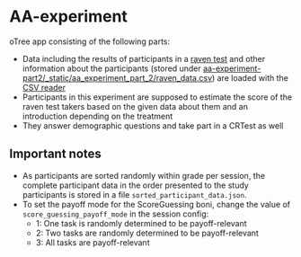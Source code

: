 # AA-experiment
oTree app consisting of the following parts:
* Data including the results of participants in a 
[raven test](https://en.wikipedia.org/w/index.php?title=Raven%27s_Progressive_Matrices&oldid=1066390473) and other 
information about the participants (stored under [aa-experiment-part2/_static/aa_experiment_part_2/raven_data.csv](aa-experiment-part2/_static/aa_experiment_part_2/raven_data.csv)) are loaded with the [CSV reader](aa-experiment-part2/aa_experiment_part_2/modules/csv_reader.py)
* Participants in this experiment are supposed to estimate the score of the raven test takers based on the given data
about them and an introduction depending on the treatment
* They answer demographic questions and take part in a CRTest as well

## Important notes
* As participants are sorted randomly within grade per session, the complete participant data in the order presented to
the study participants is stored in a file `sorted_participant_data.json`.
* To set the payoff mode for the ScoreGuessing boni, change the value of `score_guessing_payoff_mode` in the session
  config:
  * 1: One task is randomly determined to be payoff-relevant
  * 2: Two tasks are randomly determined to be payoff-relevant
  * 3: All tasks are payoff-relevant